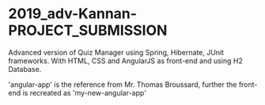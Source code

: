 # 2019_adv-Kannan-PROJECT_SUBMISSION

Advanced version of Quiz Manager using Spring, Hibernate, JUnit frameworks.  With HTML, CSS and AngularJS as front-end and using H2 Database.

'angular-app' is the reference from Mr. Thomas Broussard, further the front-end is recreated as 'my-new-angular-app'